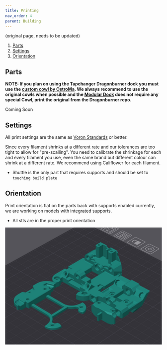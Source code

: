```yaml
---
title: Printing
nav_order: 4
parent: Building
---
```

<!-- Use the page layout at TOC.md:  https://github.com/sdylewski/StealthChanger/blob/main/docs/TOC.md -->

(original page, needs to be updated)


1. [Parts](#parts)
2. [Settings](#settings)
3. [Orientation](#orientation)

## Parts

**NOTE: If you plan on using the Tapchanger Dragonburner dock you must use the [custom cowl by OstroMa](https://github.com/DraftShift/StealthChanger/blob/main/UserMods/OstroMa/DB_Cowl_v8_with_TapChanger_Dock_Hooks.stl). We always recommend to use the original cowls when possible and the [Modular Dock](https://github.com/DraftShift/ModularDock) does not require any special Cowl, print the original from the Dragonburner repo.**


Coming Soon


## Settings

All print settings are the same as [Voron Standards](https://docs.vorondesign.com/sourcing.html#print-settings) or better.

Since every filament shrinks at a different rate and our tolerances are too tight to allow for "pre-scalling".  You need to calibrate the shrinkage for each and every filament you use, even the same brand but different colour can shrink at a different rate.  We recommend using Califlower for each filament.

- Shuttle is the only part that requires supports and should be set to `touching build plate`

## Orientation

Print orientation is flat on the parts back with supports enabled currently, we are working on models with integrated supports.

- All stls are in the proper print orientation

![Print Orientation](https://github.com/DraftShift/StealthChanger/blob/main/media/Print_orientation.jpg?raw=true)
